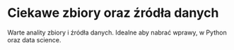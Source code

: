 # Ciekawe zbiory oraz źródła danych

Warte anality zbiory i źródła danych. Idealne aby nabrać wprawy, w Python oraz data science.
